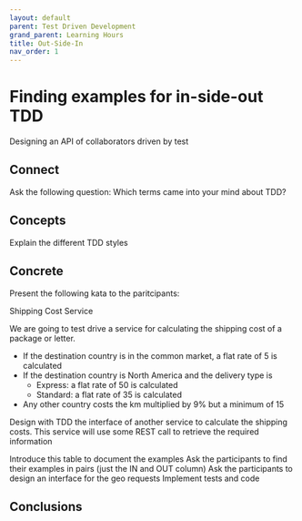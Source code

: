 ```yaml
---
layout: default
parent: Test Driven Development
grand_parent: Learning Hours
title: Out-Side-In
nav_order: 1
---
```


# Finding examples for in-side-out TDD
Designing an API of collaborators driven by test 


## Connect
Ask the following question: Which terms came into your mind about TDD?


## Concepts
Explain the different TDD styles


## Concrete
Present the following kata to the paritcipants:

Shipping Cost Service

We are going to test drive a service for calculating the shipping cost of a package or letter.

- If the destination country is in the common market, a flat rate of 5 is calculated
- If the destination country is North America and the delivery type is
  - Express: a flat rate of 50 is calculated
  - Standard: a flat rate of 35 is calculated
- Any other country costs the km multiplied by 9% but a minimum of 15

Design with TDD the interface of another service to calculate the shipping costs. This service will use some REST call to retrieve the required information


Introduce this table to document the examples
Ask the participants to find their examples in pairs (just the IN and OUT column)
Ask the participants to design an interface for the geo requests
Implement tests and code

## Conclusions


